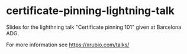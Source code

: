 # certificate-pinning-lightning-talk
Slides for the lighthning talk "Certificate pinning 101" given at Barcelona ADG.

For more information see https://xrubio.com/talks/
